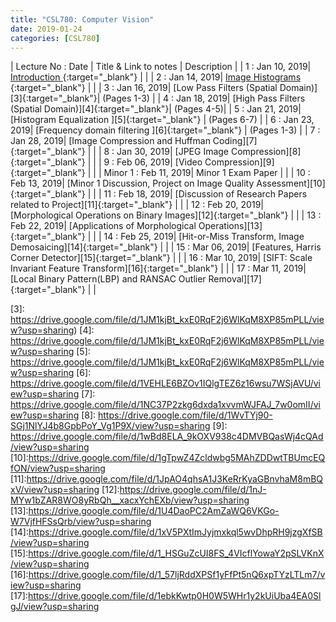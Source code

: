```yaml
---
title: "CSL780: Computer Vision"
date: 2019-01-24
categories: [CSL780]
---
```


| Lecture No : Date | Title & Link to notes | Description |
| 1 : Jan 10, 2019| [Introduction                ][1]{:target="_blank"}  |                |
| 2 : Jan 14, 2019| [Image Histograms            ][2]{:target="_blank"}  |                |
| 3 : Jan 16, 2019| [Low Pass Filters (Spatial Domain)][3]{:target="_blank"}| (Pages 1-3) |
| 4 : Jan 18, 2019| [High Pass Filters (Spatial Domain)][4]{:target="_blank"}| (Pages 4-5)|
| 5 : Jan 21, 2019| [Histogram Equalization      ][5]{:target="_blank"}  |  (Pages 6-7)   |
| 6 : Jan 23, 2019| [Frequency domain filtering  ][6]{:target="_blank"}  |  (Pages 1-3)   |
| 7 : Jan 28, 2019| [Image Compression and Huffman Coding][7]{:target="_blank"}  |   |
| 8 : Jan 30, 2019| [JPEG Image Compression][8]{:target="_blank"}  |   |
| 9 : Feb 06, 2019| [Video Compression][9]{:target="_blank"}  |   |
| Minor 1 : Feb 11, 2019| Minor 1 Exam Paper  |                |
| 10 : Feb 13, 2019| [Minor 1 Discussion, Project on Image Quality Assessment][10]{:target="_blank"}  |   |
| 11 : Feb 18, 2019| [Discussion of Research Papers related to Project][11]{:target="_blank"}  |   |
| 12 : Feb 20, 2019| [Morphological Operations on Binary Images][12]{:target="_blank"}  |   |
| 13 : Feb 22, 2019| [Applications of Morphological Operations][13]{:target="_blank"}  |   |
| 14 : Feb 25, 2019| [Hit-or-Miss Transform, Image Demosaicing][14]{:target="_blank"}  |   |
| 15 : Mar 06, 2019| [Features, Harris Corner Detector][15]{:target="_blank"}  |   |
| 16 : Mar 10, 2019| [SIFT: Scale Invariant Feature Transform][16]{:target="_blank"}  |   |
| 17 : Mar 11, 2019| [Local Binary Pattern(LBP) and RANSAC Outlier Removal][17]{:target="_blank"}  |   |




[1]: https://sahilbansal17.github.io/eCSe-Notes/csl780/2019/01/10/computer-vision-introduction.html
[2]: https://sahilbansal17.github.io/eCSe-Notes/csl780/2019/01/14/computer-vision.html
[3]: https://drive.google.com/file/d/1JM1kjBt_kxE0RqF2j6WlKqM8XP85mPLL/view?usp=sharing)
[4]: https://drive.google.com/file/d/1JM1kjBt_kxE0RqF2j6WlKqM8XP85mPLL/view?usp=sharing
[5]: https://drive.google.com/file/d/1JM1kjBt_kxE0RqF2j6WlKqM8XP85mPLL/view?usp=sharing
[6]: https://drive.google.com/file/d/1VEHLE6BZOv1IQlgTEZ6z16wsu7WSjAVU/view?usp=sharing
[7]: https://drive.google.com/file/d/1NC37P2zkg6dxda1xvvmWJFAJ_7w0omII/view?usp=sharing
[8]: https://drive.google.com/file/d/1WvTYj90-SGj1NlYJ4b8GpbPoY_Vg1P9X/view?usp=sharing
[9]: https://drive.google.com/file/d/1wBd8ELA_9kOXV938c4DMVBQasWj4cQAd/view?usp=sharing
[10]:https://drive.google.com/file/d/1gTpwZ4Zcldwbg5MAhZDDwtTBUmcEQfON/view?usp=sharing
[11]:https://drive.google.com/file/d/1JpAO4qhsA1J3KeRrKyaGBnvhaM8mBQxV/view?usp=sharing
[12]:https://drive.google.com/file/d/1nJ-MYw1bZAR8WO8yRbQh__xacxYchEXb/view?usp=sharing
[13]:https://drive.google.com/file/d/1U4DaoPC2AmZaWQ6VKGo-W7VjfHFSsQrb/view?usp=sharing
[14]:https://drive.google.com/file/d/1xV5PXtImJyjmxkql5wvDhpRH9jzgXfSB/view?usp=sharing
[15]:https://drive.google.com/file/d/1_HSGuZcUI8FS_4VIcflYowaY2pSLVKnX/view?usp=sharing
[16]:https://drive.google.com/file/d/1_57ljRddXPSf1yFfPt5nQ6xpTYzLTLm7/view?usp=sharing
[17]:https://drive.google.com/file/d/1ebkKwtp0H0W5WHr1y2kUiUba4EA0SlgJ/view?usp=sharing